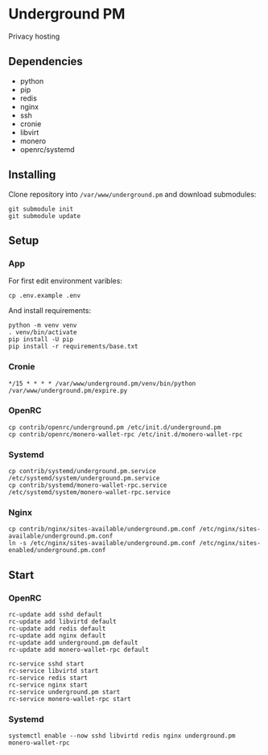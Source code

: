 # Underground PM

Privacy hosting

## Dependencies

* python
* pip
* redis
* nginx
* ssh
* cronie
* libvirt
* monero
* openrc/systemd

## Installing

Clone repository into `/var/www/underground.pm` and download submodules:

```
git submodule init
git submodule update
```

## Setup

### App

For first edit environment varibles:

`cp .env.example .env`

And install requirements:

```
python -m venv venv
. venv/bin/activate
pip install -U pip
pip install -r requirements/base.txt
```

### Cronie

`*/15 * * * * /var/www/underground.pm/venv/bin/python /var/www/underground.pm/expire.py`

### OpenRC

```
cp contrib/openrc/underground.pm /etc/init.d/underground.pm
cp contrib/openrc/monero-wallet-rpc /etc/init.d/monero-wallet-rpc
```

### Systemd

```
cp contrib/systemd/underground.pm.service /etc/systemd/system/underground.pm.service
cp contrib/systemd/monero-wallet-rpc.service /etc/systemd/system/monero-wallet-rpc.service
```

### Nginx

```
cp contrib/nginx/sites-available/underground.pm.conf /etc/nginx/sites-available/underground.pm.conf
ln -s /etc/nginx/sites-available/underground.pm.conf /etc/nginx/sites-enabled/underground.pm.conf
```

## Start

### OpenRC

```
rc-update add sshd default
rc-update add libvirtd default
rc-update add redis default
rc-update add nginx default
rc-update add underground.pm default
rc-update add monero-wallet-rpc default

rc-service sshd start
rc-service libvirtd start
rc-service redis start
rc-service nginx start
rc-service underground.pm start
rc-service monero-wallet-rpc start
```

### Systemd

`systemctl enable --now sshd libvirtd redis nginx underground.pm monero-wallet-rpc`
